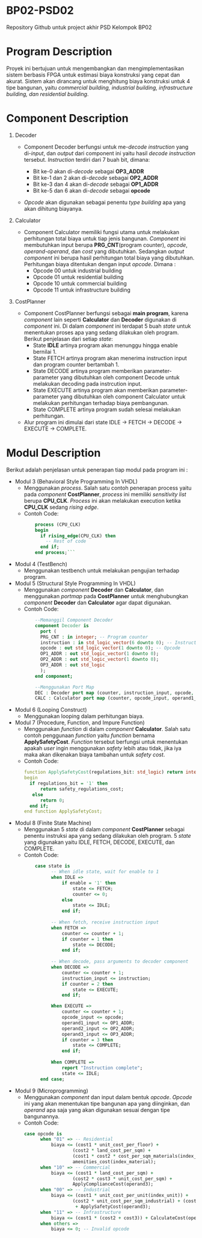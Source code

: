 # BP02-PSD02
Repository Github untuk project akhir PSD Kelompok BP02

# Program Description 
Proyek ini bertujuan untuk mengembangkan dan mengimplementasikan sistem berbasis FPGA untuk estimasi biaya konstruksi yang cepat dan akurat. Sistem akan dirancang untuk menghitung biaya konstruksi untuk 4 tipe bangunan, yaitu *commercial building, industrial building, infrastructure building, dan residential building*.

# Component Description
1. Decoder
   * Component Decoder berfungsi untuk me-*decode* *instruction* yang di-*input*, dan *output* dari component ini yaitu hasil *decode instruction* tersebut.
   *Instruction* terdiri dari 7 buah bit, dimana:
      *  Bit ke-0 akan di-*decode* sebagai **OP3_ADDR**
      *  Bit ke-1 dan 2 akan di-*decode* sebagai **OP2_ADDR**
      *  Bit ke-3 dan 4 akan di-*decode* sebagai **OP1_ADDR**
      *  Bit ke-5 dan 6 akan di-*decode* sebagai **opcode**
        
    * *Opcode* akan digunakan sebagai penentu *type building* apa yang akan dihitung biayanya.

2. Calculator
   * Component Calculator memiliki fungsi utama untuk melakukan perhitungan total biaya untuk tiap jenis bangunan. *Component* ini membutuhkan input berupa **PRG_CNT**(program counter), *opcode*, *operand-operand*, dan *cost* yang dibutuhkan. Sedangkan *output component* ini berupa hasil perhitungan total biaya yang dibutuhkan.
   Perhitungan biaya ditentukan dengan input *opcode*. Dimana :
      * Opcode 00 untuk industrial building
      * Opcode 01 untuk residential building
      * Opcode 10 untuk commercial building
      * Opcode 11 untuk infrastructure building

4. CostPlanner
   * Component CostPlanner berfungsi sebagai **main program**, karena *component* lain seperti **Calculator** dan **Decoder** digunakan di *component* ini. Di dalam *component* ini terdapat 5 buah *state* untuk menentukan proses apa yang sedang dilakukan oleh program. Berikut penjelasan dari setiap *state*:
     * State **IDLE** artinya program akan menunggu hingga enable bernilai 1.
     * State FETCH artinya program akan menerima instruction input dan program counter bertambah 1.
     * State DECODE artinya program memberikan parameter-parameter yang dibutuhkan oleh component Decode untuk melakukan decoding pada instrcution input.
     * State EXECUTE artinya program akan memberikan parameter-parameter yang dibutuhkan oleh component Calculator untuk melakukan perhitungan terhadap biaya pembangunan.
     * State COMPLETE artinya program sudah selesai melakukan perhitungan.
   * Alur program ini dimulai dari state IDLE -> FETCH -> DECODE -> EXECUTE -> COMPLETE.

# Modul Description
Berikut adalah penjelasan untuk penerapan tiap modul pada program ini :
* Modul 3 (Behavioral Style Programming In VHDL)
    * Menggunakan *process*. Salah satu contoh penerapan process yaitu pada *component* **CostPlanner**, *process* ini memiliki *sensitivity list* berupa **CPU_CLK**. *Process* ini akan melakukan execution ketika **CPU_CLK** sedang *rising edge*.
    * Contoh Code:
      ```VHDL
          process (CPU_CLK)
          begin
            if rising_edge(CPU_CLK) then
              -- Rest of code
            end if;
          end process;```

* Modul 4 (TestBench)
    * Menggunakan testbench untuk melakukan pengujian terhadap program.
* Modul 5 (Structural Style Programming In VHDL)
    * Menggunakan *component* **Decoder** dan **Calculator**, dan menggunakan *portmap* pada **CostPlanner** untuk menghubungkan *component* **Decoder** dan **Calculator** agar dapat digunakan.
    * Contoh Code:
      ```VHDL
          --Memanggil Component Decoder
          component Decoder is
            port (
            PRG_CNT : in integer; -- Program counter
            instruction : in std_logic_vector(6 downto 0); -- Instruction to be decoded
            opcode : out std_logic_vector(1 downto 0); -- Opcode 
            OP1_ADDR : out std_logic_vector(1 downto 0); 
            OP2_ADDR : out std_logic_vector(1 downto 0); 
            OP3_ADDR : out std_logic
            );
          end component;
      
          --Menggunakan Port Map
          DEC : Decoder port map (counter, instruction_input, opcode, OP1_ADDR, OP2_ADDR, OP3_ADDR);
          CALC : Calculator port map (counter, opcode_input, operand1_input, operand2_input, operand3_input, cost1, cost2, cost3, cost4, biaya);
      ```
* Modul 6 (Looping Construct)
    * Menggunakan looping dalam perhitungan biaya.
* Modul 7 (Procedure, Function, and Impure Function)
    * Menggunakan *function* di dalam *component* **Calculator**. Salah satu contoh penggunaan *function* yaitu *function* bernama **ApplySafetyCost**. *Function* tersebut berfungsi untuk menentukan apakah *user* ingin menggunakan *safety* lebih atau tidak, jika iya maka akan dikenakan biaya tambahan untuk *safety cost*.
    * Contoh Code:
      ```VHDL
      function ApplySafetyCost(regulations_bit: std_logic) return integer is
      begin
        if regulations_bit = '1' then
            return safety_regulations_cost;
         else
            return 0;
        end if;
      end function ApplySafetyCost;
      ```
* Modul 8 (Finite State Machine)
    * Menggunakan 5 *state* di dalam *component* **CostPlanner** sebagai penentu instruksi apa yang sedang dilakukan oleh program. 5 *state* yang digunakan yaitu IDLE, FETCH, DECODE, EXECUTE, dan COMPLETE.
    * Contoh Code:
      ```VHDL
          case state is 
                -- When idle state, wait for enable to 1
                when IDLE =>
                    if enable = '1' then 
                        state <= FETCH;
                        counter <= 0;
                    else 
                        state <= IDLE;
                    end if;
    
                -- When fetch, receive instruction input
                when FETCH =>
                    counter <= counter + 1;
                    if counter = 1 then
                        state <= DECODE;
                    end if;
    
                -- When decode, pass arguments to decoder component
                when DECODE =>
                    counter <= counter + 1;
                    instruction_input <= instruction;
                    if counter = 2 then
                        state <= EXECUTE;
                    end if;

                When EXECUTE =>
                    counter <= counter + 1;
                    opcode_input <= opcode;
                    operand1_input <= OP1_ADDR;
                    operand2_input <= OP2_ADDR;
                    operand3_input <= OP3_ADDR;
                    if counter = 3 then
                        state <= COMPLETE;
                    end if;
    
                When COMPLETE =>
                    report "Instruction complete";
                    state <= IDLE;
            end case;
      ```
* Modul 9 (Microprogramming)
    * Menggunakan *component* dan input dalam bentuk *opcode*. *Opcode* ini yang akan menentukan tipe bangunan apa yang diinginkan, dan *operand* apa saja yang akan digunakan sesuai dengan tipe bangunannya.
    * Contoh Code:
      ```VHDL
      case opcode is
            when "01" => -- Residential
                biaya <= (cost1 * unit_cost_per_floor) +
                        (cost2 * land_cost_per_sqm) +
                        (cost1 * cost2 * cost_per_sqm_materials(index_fasilitas)) +
                        amenities_cost(index_material);
            when "10" => -- Commercial
                biaya <= (cost1 * land_cost_per_sqm) +
                        (cost2 * cost3 * unit_cost_per_sqm) +
                        ApplyComplianceCost(operand3);
            when "00" => -- Industrial
                biaya <= (cost1 * unit_cost_per_unit(index_unit)) +
                        (cost2 * unit_cost_per_sqm_industrial) + (cost3 * equipment_cost(index_equipment))
                         + ApplySafetyCost(operand3);
            when "11" => -- Infrastructure
                biaya <= (cost1 * (cost2 + cost3)) + CalculateCost(operand3);
            when others =>
                biaya <= 0; -- Invalid opcode
      ```
   

